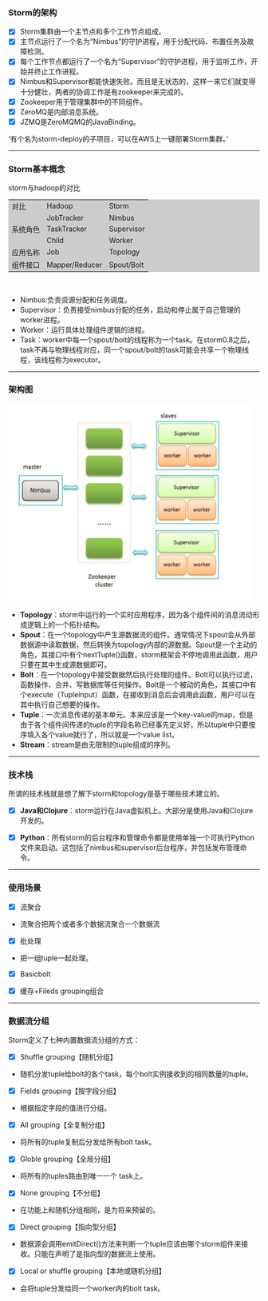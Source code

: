 ### Storm的架构
- [x] Storm集群由一个主节点和多个工作节点组成。
- [x] 主节点运行了一个名为“Nimbus”的守护进程，用于分配代码、布置任务及故障检测。
- [x] 每个工作节点都运行了一个名为“Supervisor”的守护进程，用于监听工作，开始并终止工作进程。
- [x] Nimbus和Supervisor都能快速失败。而且是无状态的，这样一来它们就变得十分健壮，两者的协调工作是有zookeeper来完成的。
- [x] Zookeeper用于管理集群中的不同组件。
- [x] ZeroMQ是内部消息系统。
- [x] JZMQ是ZeroMQMQ的JavaBinding。

‘有个名为storm-deploy的子项目，可以在AWS上一键部署Storm集群。’

---

### Storm基本概念
storm与hadoop的对比


<html>
<!--在这里插入内容-->
<table style="width:100%;background-color:#CCCCCC;" cellpadding="2" cellspacing="0" border="0" bordercolor="#000000">
	<tbody>
		<tr>
			<td>
				对比
			</td>
			<td>
				Hadoop
			</td>
			<td>
				Storm
			</td>
		</tr>
		<tr>
			<td rowspan="3">
				系统角色
			</td>
			<td>
				JobTracker
			</td>
			<td>
				Nimbus
			</td>
		</tr>
		<tr>
			<td>
				TaskTracker
			</td>
			<td>
				Supervisor
			</td>
		</tr>
		<tr>
			<td>
				Child
			</td>
			<td>
				Worker
			</td>
		</tr>
		<tr>
			<td>
				应用名称
			</td>
			<td>
				Job
			</td>
			<td>
				Topology
			</td>
		</tr>
		<tr>
			<td>
				组件接口
			</td>
			<td>
				Mapper/Reducer
			</td>
			<td>
				Spout/Bolt
			</td>
		</tr>
	</tbody>
</table>
<br />
</html>

- Nimbus:负责资源分配和任务调度。
- Supervisor：负责接受nimbus分配的任务，启动和停止属于自己管理的worker进程。
- Worker：运行具体处理组件逻辑的进程。
- Task：worker中每一个spout/bolt的线程称为一个task。在storm0.8之后，task不再与物理线程对应，同一个spout/bolt的task可能会共享一个物理线程，该线程称为executor。

---
### 架构图

![image](storm.png)
- **Topology**：storm中运行的一个实时应用程序，因为各个组件间的消息流动形成逻辑上的一个拓扑结构。
- **Spout**：在一个topology中产生源数据流的组件。通常情况下spout会从外部数据源中读取数据，然后转换为topology内部的源数据。Spout是一个主动的角色，其接口中有个nextTuple()函数，storm框架会不停地调用此函数，用户只要在其中生成源数据即可。
- **Bolt**：在一个topology中接受数据然后执行处理的组件。Bolt可以执行过滤，函数操作、合并、写数据库等任何操作。Bolt是一个被动的角色，其接口中有个execute（Tupleinput）函数，在接收到消息后会调用此函数，用户可以在其中执行自己想要的操作。
- **Tuple**：一次消息传递的基本单元。本来应该是一个key-value的map，但是由于各个组件间传递的tuple的字段名称已经事先定义好，所以tuple中只要按序填入各个value就行了，所以就是一个value list。
- **Stream**：stream是由无限制的tuple组成的序列。

---
### 技术栈
所谓的技术栈就是想了解下storm和topology是基于哪些技术建立的。
- [x] **Java和Clojure**：storm运行在Java虚拟机上。大部分是使用Java和Clojure开发的。
- [x] **Python**：所有storm的后台程序和管理命令都是使用单独一个可执行Python文件来启动。这包括了nimbus和supervisor后台程序，并包括发布管理命令。


---

### 使用场景
- [x] 流聚合
- 流聚合把两个或者多个数据流聚合一个数据流
- [x] 批处理
- 把一组tuple一起处理。
- [x] Basicbolt
- [x] 缓存+Fileds grouping组合


---
### 数据流分组
Storm定义了七种内置数据流分组的方式：
- [x] Shuffle grouping【随机分组】
- 随机分发tuple给bolt的各个task，每个bolt实例接收到的相同数量的tuple。
- [x] Fields grouping【按字段分组】
- 根据指定字段的值进行分组。
- [x] All grouping【全复制分组】
- 将所有的tuple复制后分发给所有bolt task。
- [x] Globle grouping【全局分组】
- 将所有的tuples路由到唯一一个 task上。
- [x] None grouping【不分组】
- 在功能上和随机分组相同，是为将来预留的。
- [x] Direct grouping【指向型分组】
- 数据源会调用emitDirect()方法来判断一个tuple应该由哪个storm组件来接收。只能在声明了是指向型的数据流上使用。
- [x] Local or shuffle grouping【本地或随机分组】
- 会将tuple分发给同一个worker内的bolt task。

